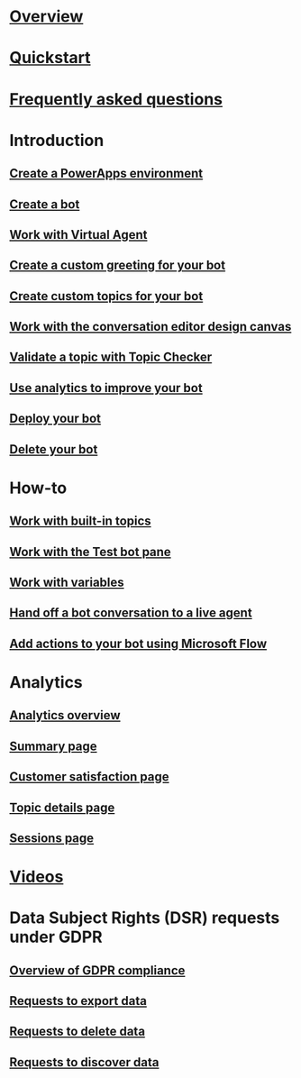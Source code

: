 # [Overview](overview.md)

# [Quickstart](quickstart.md)

# [Frequently asked questions](faq.md)

# Introduction

## [Create a PowerApps environment](getting-started-new-environment.md)

## [Create a bot](getting-started-create-bot.md)

## [Work with Virtual Agent](getting-started-bot-designer.md)

## [Create a custom greeting for your bot](getting-started-create-greeting.md)

## [Create custom topics for your bot](getting-started-create-topics.md)

## [Work with the conversation editor design canvas](expanding-design-canvas.md)

## [Validate a topic with Topic Checker](topic-checker.md)

## [Use analytics to improve your bot](getting-started-analytics.md)

## [Deploy your bot](getting-started-deploy.md)

## [Delete your bot](getting-started-delete-bot.md)

# How-to

## [Work with built-in topics](how-to-templates.md)

## [Work with the Test bot pane](how-to-test-bot.md)

## [Work with variables](how-to-variables.md)

## [Hand off a bot conversation to a live agent](how-to-handoff.md)

## [Add actions to your bot using Microsoft Flow](how-to-flow.md)

# Analytics

## [Analytics overview](analytics-overview.md)

## [Summary page](analytics-summary.md)

## [Customer satisfaction page](analytics-csat.md)

## [Topic details page](analytics-topic-details.md)

## [Sessions page](analytics-sessions.md)

# [Videos](virtual-agent-videos.md)

# Data Subject Rights (DSR) requests under GDPR

## [Overview of GDPR compliance](gdpr-summary.md)

## [Requests to export data](gdpr-export.md)

## [Requests to delete data](gdpr-delete.md)

## [Requests to discover data](gdpr-discovery.md)
